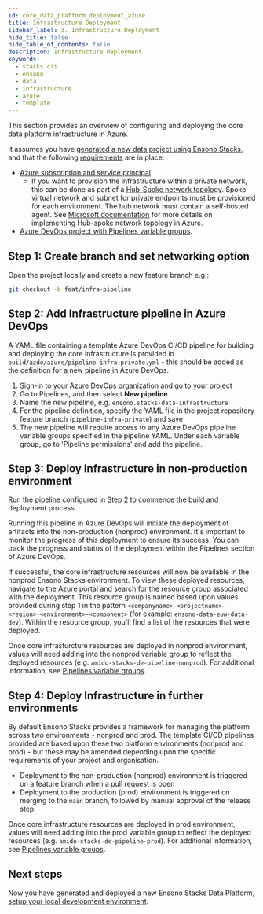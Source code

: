 ```yaml
---
id: core_data_platform_deployment_azure
title: Infrastructure Deployment
sidebar_label: 3. Infrastructure Deployment
hide_title: false
hide_table_of_contents: false
description: Infrastructure deployment
keywords:
  - stacks cli
  - ensono
  - data
  - infrastructure
  - azure
  - template
---
```


This section provides an overview of configuring and deploying the core data platform infrastructure in Azure.

It assumes you have [generated a new data project using Ensono Stacks](./generate_project.md), and that the following [requirements](./requirements_data_azure.md) are in place:

* [Azure subscription and service principal](./requirements_data_azure.md#azure-subscription)
    * If you want to provision the infrastructure within a private network, this can be done as part of a [Hub-Spoke network topology](../architecture/infrastructure_data_azure#networking). Spoke virtual network and subnet for private endpoints must be provisioned for each environment. The hub network must contain a self-hosted agent. See [Microsoft documentation](https://learn.microsoft.com/en-us/azure/architecture/reference-architectures/hybrid-networking/hub-spoke?tabs=cli) for more details on implementing Hub-spoke network topology in Azure.
* [Azure DevOps project with Pipelines variable groups](./requirements_data_azure.md#azure-devops).

## Step 1: Create branch and set networking option

Open the project locally and create a new feature branch e.g.:

```bash
git checkout -b feat/infra-pipeline
```

## Step 2: Add Infrastructure pipeline in Azure DevOps

A YAML file containing a template Azure DevOps CI/CD pipeline for building and deploying the core infrastructure is provided in `build/azdo/azure/pipeline-infra-private.yml` - this should be added as the definition for a new pipeline in Azure DevOps.

1. Sign-in to your Azure DevOps organization and go to your project
2. Go to Pipelines, and then select **New pipeline**
3. Name the new pipeline, e.g. `ensono.stacks-data-infrastructure`
4. For the pipeline definition, specify the YAML file in the project repository feature branch (`pipeline-infra-private`) and save
5. The new pipeline will require access to any Azure DevOps pipeline variable groups specified in the pipeline YAML. Under each variable group, go to 'Pipeline permissions' and add the pipeline.


## Step 3: Deploy Infrastructure in non-production environment

Run the pipeline configured in Step 2 to commence the build and deployment process.

Running this pipeline in Azure DevOps will initiate the deployment of artifacts into the non-production (nonprod) environment. It's important to monitor the progress of this deployment to ensure its success. You can track the progress and status of the deployment within the Pipelines section of Azure DevOps.

If successful, the core infrastructure resources will now be available in the nonprod Ensono Stacks environment. To view these deployed resources, navigate to the [Azure portal](https://portal.azure.com/) and search for the resource group associated with the deployment. This resource group is named based upon values provided during step 1 in the pattern
`<companyname>-<projectname>-<region>-<environment>-<component>` (for example: `ensono-data-euw-data-dev`). Within the resource group, you'll find a list of the resources that were deployed.

Once core infrasturcture resources are deployed in nonprod environment, values will need adding into the nonprod variable group to reflect the deployed resources (e.g. `amido-stacks-de-pipeline-nonprod`). For additional information, see [Pipelines variable groups](./requirements_data_azure.md#azure-pipelines-variable-groups).

## Step 4: Deploy Infrastructure in further environments

By default Ensono Stacks provides a framework for managing the platform across two environments - nonprod and prod.
The template CI/CD pipelines provided are based upon these two platform environments (nonprod and prod) - but these may be amended depending upon the specific requirements of your project and organisation.

* Deployment to the non-production (nonprod) environment is triggered on a feature branch when a pull request is open
* Deployment to the production (prod) environment is triggered on merging to the `main` branch, followed by manual approval of the release step.

Once core infrastructure resources are deployed in prod environment, values will need adding into the prod variable group to reflect the deployed resources (e.g. `amido-stacks-de-pipeline-prod`). For additional information, see [Pipelines variable groups](./requirements_data_azure.md#azure-pipelines-variable-groups).

## Next steps

Now you have generated and deployed a new Ensono Stacks Data Platform, [setup your local development environment](./dev_quickstart_data_azure.md).
